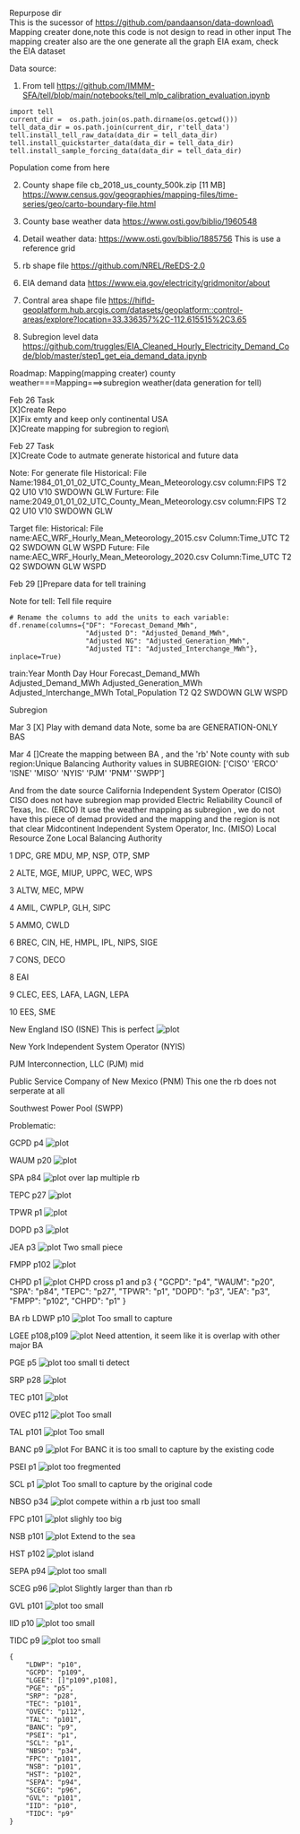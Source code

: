Repurpose dir\
This is the sucessor of https://github.com/pandaanson/data-download\
Mapping creater done,note this code is not design to read in other input
The mapping creater also are the one generate all the graph
EIA exam, check the EIA dataset

Data source:
1. From tell
https://github.com/IMMM-SFA/tell/blob/main/notebooks/tell_mlp_calibration_evaluation.ipynb
```
import tell
current_dir =  os.path.join(os.path.dirname(os.getcwd()))
tell_data_dir = os.path.join(current_dir, r'tell_data')
tell.install_tell_raw_data(data_dir = tell_data_dir)
tell.install_quickstarter_data(data_dir = tell_data_dir)
tell.install_sample_forcing_data(data_dir = tell_data_dir)
```
Population come from here

2. County shape file cb_2018_us_county_500k.zip [11 MB]
https://www.census.gov/geographies/mapping-files/time-series/geo/carto-boundary-file.html

3. County base weather data
https://www.osti.gov/biblio/1960548

4. Detail weather data:
https://www.osti.gov/biblio/1885756
This is use a reference grid

5. rb shape file
https://github.com/NREL/ReEDS-2.0

6. EIA demand data 
https://www.eia.gov/electricity/gridmonitor/about

7. Contral area shape file
https://hifld-geoplatform.hub.arcgis.com/datasets/geoplatform::control-areas/explore?location=33.336357%2C-112.615515%2C3.65

8. Subregion level data
https://github.com/truggles/EIA_Cleaned_Hourly_Electricity_Demand_Code/blob/master/step1_get_eia_demand_data.ipynb

Roadmap:
Mapping(mapping creater)
county weather===Mapping===>subregion weather(data generation for tell)



Feb 26 Task\
[X]Create Repo\
[X]Fix emty and keep only continental USA\
[X]Create mapping for subregion to region\

Feb 27 Task\
[X]Create Code to autmate generate historical and future data

Note:
For generate file
Historical:
File Name:1984_01_01_02_UTC_County_Mean_Meteorology.csv
column:FIPS	T2	Q2	U10	V10	SWDOWN	GLW
Furture:
File name:2049_01_01_02_UTC_County_Mean_Meteorology.csv
column:FIPS	T2	Q2	U10	V10	SWDOWN	GLW


Target file:
Historical:
File name:AEC_WRF_Hourly_Mean_Meteorology_2015.csv
Column:Time_UTC	T2	Q2	SWDOWN	GLW	WSPD
Future:
File name:AEC_WRF_Hourly_Mean_Meteorology_2020.csv
Column:Time_UTC	T2	Q2	SWDOWN	GLW	WSPD


Feb 29
[]Prepare data for tell training

Note for tell:
Tell file require


    # Rename the columns to add the units to each variable:
    df.rename(columns={"DF": "Forecast_Demand_MWh",
                       "Adjusted D": "Adjusted_Demand_MWh",
                       "Adjusted NG": "Adjusted_Generation_MWh",
                       "Adjusted TI": "Adjusted_Interchange_MWh"}, inplace=True)
train:Year	Month	Day	Hour	Forecast_Demand_MWh	Adjusted_Demand_MWh	Adjusted_Generation_MWh	Adjusted_Interchange_MWh	Total_Population	T2	Q2	SWDOWN	GLW	WSPD


Subregion

Mar 3
[X] Play with demand data
Note, some ba are GENERATION-ONLY BAS

Mar 4
[]Create the mapping between BA , and the 'rb'
Note county with sub region:Unique Balancing Authority values in SUBREGION:
['CISO' 'ERCO' 'ISNE' 'MISO' 'NYIS' 'PJM' 'PNM' 'SWPP']

And from the date source
California Independent System Operator (CISO)
CISO does not have subregion map provided
Electric Reliability Council of Texas, Inc. (ERCO)
It use the weather mapping as subregion , we do not have this piece of demad provided and the mapping and the region is not that clear
Midcontinent Independent System Operator, Inc. (MISO)
Local Resource Zone		Local Balancing Authority
 
1				DPC, GRE MDU, MP, NSP, OTP, SMP
 
2				ALTE, MGE, MIUP, UPPC, WEC, WPS
 
3				ALTW, MEC, MPW
 
4				AMIL, CWPLP, GLH, SIPC
 
5				AMMO, CWLD
 
6				BREC, CIN, HE, HMPL, IPL, NIPS, SIGE 
 
7				CONS, DECO
 
8				EAI
 
9				CLEC, EES, LAFA, LAGN, LEPA
 
10				EES, SME


New England ISO (ISNE)
This is perfect
![plot](./photo/ISONewEngland.jpg)

New York Independent System Operator (NYIS)

PJM Interconnection, LLC (PJM)
mid

Public Service Company of New Mexico (PNM)
This one the rb does not serperate at all 

Southwest Power Pool (SWPP)


Problematic:

GCPD p4
![plot](./photo/Missing_BA_Code_GCPD.png)

WAUM p20
![plot](./photo/Missing_BA_Code_WAUW.png)

SPA p84
![plot](./photo/Missing_BA_Code_SPA.png)
over lap multiple rb

TEPC p27
![plot](./photo/Missing_BA_Code_TEPC.png)

TPWR p1
![plot](./photo/Missing_BA_Code_BANC.png)

DOPD p3
![plot](./photo/Missing_BA_Code_TPWR.png)

JEA p3
![plot](./photo/Missing_BA_Code_JEA.png)
Two small piece

FMPP p102
![plot](./photo/Missing_BA_Code_FMPP.png)

CHPD p1
![plot](./photo/Missing_BA_Code_CHPD.png)
CHPD cross p1 and p3
{
    "GCPD": "p4",
    "WAUM": "p20",
    "SPA": "p84",
    "TEPC": "p27",
    "TPWR": "p1",
    "DOPD": "p3",
    "JEA": "p3",
    "FMPP": "p102",
    "CHPD": "p1"
}


BA rb
LDWP p10
![plot](./photo/Missing_BA_Code_LDWP.png)
Too small to capture

LGEE p108,p109
![plot](./photo/Missing_BA_Code_LGEE.png)
Need attention, it seem like it is overlap with other major BA

PGE p5
![plot](./photo/Missing_BA_Code_PGE.png)
too small ti detect

SRP p28
![plot](./photo/Missing_BA_Code_SRP.png)

TEC p101
![plot](./photo/Missing_BA_Code_TEC.png)

OVEC p112
![plot](./photo/Missing_BA_Code_OVEC.png)
Too small

TAL p101
![plot](./photo/Missing_BA_Code_TAL.png)
Too small

BANC p9
![plot](./photo/Missing_BA_Code_BANC.png)
For BANC it is too small to capture by the existing code

PSEI p1
![plot](./photo/Missing_BA_Code_PSEI.png)
too fregmented

SCL p1
![plot](./photo/Missing_BA_Code_SCL.png)
Too small to capture by the original code

NBSO p34
![plot](./photo/Missing_BA_Code_NBSE.png)
compete within a rb just too small

FPC p101
![plot](./photo/Missing_BA_Code_FPC.png)
slighly too big

NSB p101
![plot](./photo/Missing_BA_Code_NSB.png)
Extend to the sea

HST p102
![plot](./photo/Missing_BA_Code_HST.png)
island

SEPA p94
![plot](./photo/Missing_BA_Code_SEPA.png)
too small

SCEG p96
![plot](./photo/Missing_BA_Code_SCEG.png)
Slightly larger than than rb

GVL p101
![plot](./photo/Missing_BA_Code_GVL.png)
too small

IID p10
![plot](./photo/Missing_BA_Code_IID.png)
too small

TIDC p9
![plot](./photo/Missing_BA_Code_TIDC.png)
too small

```
{
    "LDWP": "p10",
    "GCPD": "p109",
    "LGEE": []"p109",p108],
    "PGE": "p5",
    "SRP": "p28",
    "TEC": "p101",
    "OVEC": "p112",
    "TAL": "p101",
    "BANC": "p9",
    "PSEI": "p1",
    "SCL": "p1",
    "NBSO": "p34",
    "FPC": "p101",
    "NSB": "p101",
    "HST": "p102",
    "SEPA": "p94",
    "SCEG": "p96",
    "GVL": "p101",
    "IID": "p10",
    "TIDC": "p9"
}
```






